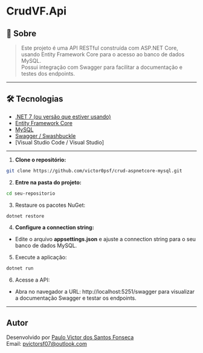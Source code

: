 # CrudVF.Api

## 📖 Sobre
> Este projeto é uma API RESTful construída com ASP.NET Core, usando Entity Framework Core para o acesso ao banco de dados MySQL.  
Possui integração com Swagger para facilitar a documentação e testes dos endpoints.

---
## 🛠 Tecnologias

- [.NET 7 (ou versão que estiver usando)](https://dotnet.microsoft.com/)  
- [Entity Framework Core](https://docs.microsoft.com/en-us/ef/core/)  
- [MySQL](https://www.mysql.com/)  
- [Swagger / Swashbuckle](https://github.com/domaindrivendev/Swashbuckle.AspNetCore)  
- [Visual Studio Code / Visual Studio]

--- 
1. **Clone o repositório:**

```bash
git clone https://github.com/victor0psf/crud-aspnetcore-mysql.git
```

2. **Entre na pasta do projeto:**
```bash
cd seu-repositorio
```

3. Restaure os pacotes NuGet:
```bash
dotnet restore
```

4. **Configure a connection string:**
- Edite o arquivo **appsettings.json** e ajuste a connection string para o seu banco de dados MySQL.

5. Execute a aplicação:
```bash
dotnet run
```
6. Acesse a API:
- Abra no navegador a URL: http://localhost:5251/swagger para visualizar a documentação Swagger e testar os endpoints.

---
## Autor

Desenvolvido por [Paulo Victor dos Santos Fonseca](https://github.com/victor0psf)  
Email: pvictorsf07@outlook.com


